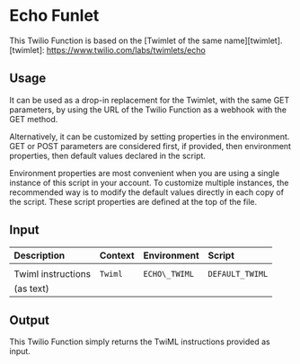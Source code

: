 # Echo Funlet

This Twilio Function is based on the [Twimlet of the same name][twimlet].
[twimlet]: https://www.twilio.com/labs/twimlets/echo

## Usage

It can be used as a drop-in replacement for the Twimlet, with the
same GET parameters, by using the URL of the Twilio Function as
a webhook with the GET method.

Alternatively, it can be customized by setting properties in the
environment. GET or POST parameters are considered first, if provided,
then environment properties, then default values declared in the script.

Environment properties are most convenient when you are using a single
instance of this script in your account. To customize multiple instances,
the recommended way is to modify the default values directly in each copy
of the script. These script properties are defined at the top of the file.

## Input

| Description              | Context        | Environment    | Script         |
| :----------------------- | :------------- | :------------- | :------------- |
|                          |                |                |                |
| Twiml instructions       | `Twiml`        | `ECHO\_TWIML`  | `DEFAULT_TWIML`|
| (as text)                |                |                |                |

## Output

This Twilio Function simply returns the TwiML instructions provided as input.
